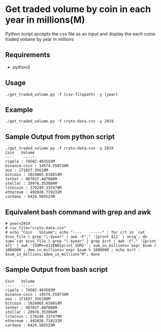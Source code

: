 # Get traded volume by coin in each year in millions(M)
Python script accepts the csv file as an input and display the each coins traded volume by year in millions

## Requirements
- python3
## Usage
```
./get_traded_volume.py -f [csv-filepath] -y [year]
```
## Example
```
./get_traded_volume.py -f cryto-data.csv -y 2019
```
## Sample Output from python script
```
./get_traded_volume.py -f cryto-data.csv -y 2019
Coin   Volume
----    ------
ripple : 74502.403593M
binance-coin : 14574.550736M
eos : 171837.35618M
bitcoin : 1024065.616014M
tether : 907837.407086M
stellar : 20978.353004M
litecoin : 179249.337479M
ethereum : 492026.719231M
cardano : 6424.505525M
```

## Equivalent bash command with grep and awk
```
# year=2019
# csv_file="cryto-data.csv"
# echo "Coin   Volume"; echo "----   ------" ; for crt in `cat $csv_file | grep "\-$year" | awk -F"," '{print $1}' | uniq`; do sum=`cat $csv_file | grep "\-$year" | grep $crt | awk -F"," '{print $7}' | awk '{SUM+=$1}END{print SUM}'`; sum_in_millions=`expr $sum / 1000000`; dem_in_millions=`expr $sum % 1000000`; echo $crt : $sum_in_millions.$dem_in_millions"M"; done
```

## Sample Output from bash script
```
Coin   Volume
----   ------
ripple : 74502.403593M
binance-coin : 14574.550736M
eos : 171837.356180M
bitcoin : 1024065.616014M
tether : 907837.407086M
stellar : 20978.353004M
litecoin : 179249.337479M
ethereum : 492026.719231M
cardano : 6424.505525M
```
